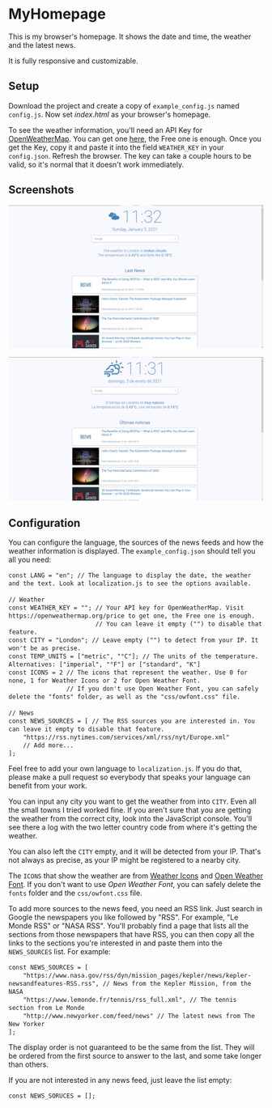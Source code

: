 # MyHomepage

This is my browser's homepage. It shows the date and time, the weather and the latest news.

It is fully responsive and customizable.


## Setup

Download the project and create a copy of `example_config.js` named `config.js`. Now
set *index.html* as your browser's homepage. 

To see the weather information, you'll need an API Key for [OpenWeatherMap](https://openweathermap.org/).
You can get one [here](https://openweathermap.org/price), the Free one is enough. Once you get the Key, 
copy it and paste it into the field `WEATHER_KEY` in your `config.json`. Refresh the browser. The key can take
a couple hours to be valid, so it's normal that it doesn't work immediately.


## Screenshots

![The text in English and the weather icon from Open Weather Font](screenshots/1.png)

![The text in Spanish and the weather icon from Weather Icons](screenshots/2.png)


## Configuration

You can configure the language, the sources of the news feeds and how the weather information is displayed.
The `example_config.json` should tell you all you need:

```
const LANG = "en"; // The language to display the date, the weather and the text. Look at localization.js to see the options available.

// Weather
const WEATHER_KEY = ""; // Your API key for OpenWeatherMap. Visit https://openweathermap.org/price to get one, the Free one is enough.
                        // You can leave it empty ("") to disable that feature.
const CITY = "London"; // Leave empty ("") to detect from your IP. It won't be as precise.
const TEMP_UNITS = ["metric", "°C"]; // The units of the temperature. Alternatives: ["imperial", "°F"] or ["standard", "K"]
const ICONS = 2 // The icons that represent the weather. Use 0 for none, 1 for Weather Icons or 2 for Open Weather Font.
                // If you don't use Open Weather Font, you can safely delete the "fonts" folder, as well as the "css/owfont.css" file. 

// News
const NEWS_SOURCES = [ // The RSS sources you are interested in. You can leave it empty to disable that feature.
    "https://rss.nytimes.com/services/xml/rss/nyt/Europe.xml"
    // Add more...
];

```

Feel free to add your own language to `localization.js`. If you do that, please make a pull request so everybody that speaks your language 
can benefit from your work.

You can input any city you want to get the weather from into `CITY`. Even all the small towns I tried worked fine. If you aren't sure 
that you are getting the weather from the correct city, look into the JavaScript console. You'll see there a log with the two letter country
code from where it's getting the weather.

You can also left the `CITY` empty, and it will be detected from your IP. That's not always as precise, as your IP might be registered to 
a nearby city.

The `ICONS` that show the weather are from [Weather Icons](https://erikflowers.github.io/weather-icons/) and [Open Weather Font](https://websygen.github.io/owfont/).
If you don't want to use *Open Weather Font*, you can safely delete the `fonts` folder and the `css/owfont.css` file.

To add more sources to the news feed, you need an RSS link. Just search in Google the newspapers you like followed by "RSS". For example, "Le Monde RSS" or "NASA RSS".
You'll probably find a page that lists all the sections from those newspapers that have RSS, you can then copy all the links to the sections you're interested in and
paste them into the `NEWS_SOURCES` list. For example:

```
const NEWS_SOURCES = [
    "https://www.nasa.gov/rss/dyn/mission_pages/kepler/news/kepler-newsandfeatures-RSS.rss", // News from the Kepler Mission, from the NASA
    "https://www.lemonde.fr/tennis/rss_full.xml", // The tennis section from Le Monde
    "http://www.newyorker.com/feed/news" // The latest news from The New Yorker
];
```

The display order is not guaranteed to be the same from the list. They will be ordered from the first source to answer to the last, and some take longer than others.

If you are not interested in any news feed, just leave the list empty:

```
const NEWS_SORUCES = [];
```